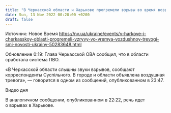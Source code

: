 ```yaml
---
title: "В Черкасской области и Харькове прогремели взрывы во время воздушной тревоги — СМИ"
date: Sun, 13 Nov 2022 00:20:00 +0200
draft: false
---
```

Источник: Новое Время https://nv.ua/ukraine/events/v-harkove-i-cherkasskoy-oblasti-progremeli-vzryvy-vo-vremya-vozdushnoy-trevogi-smi-novosti-ukrainy-50283648.html


Обновление 0:19: Глава Черкасской ОВА сообщил, что в области сработала система ПВО.

«В Черкасской области слышны звуки взрывов, сообщают корреспонденты Суспільного. В городе и области объявлена воздушная тревога», — говорится в одном из сообщений, опубликованном в 23:47.

 Видео дня   

В аналогичном сообщении, опубликованном в 22:22, речь идет о взрывах в Харькове.
